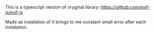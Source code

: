 This is a typescript version of oryginal library: https://github.com/exif-js/exif-js

Made as instalation of it brings to me constant small error after each instalation.